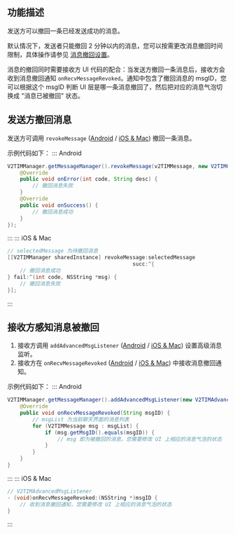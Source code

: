 ## 功能描述
发送方可以撤回一条已经发送成功的消息。

默认情况下，发送者只能撤回 2 分钟以内的消息，您可以按需更改消息撤回时间限制，具体操作请参见 [消息撤回设置](https://intl.cloud.tencent.com/document/product/1047/34419)。

消息的撤回同时需要接收方 UI 代码的配合：当发送方撤回一条消息后，接收方会收到消息撤回通知 `onRecvMessageRevoked`。通知中包含了撤回消息的 msgID，您可以根据这个 msgID 判断 UI 层是哪一条消息撤回了，然后把对应的消息气泡切换成 "消息已被撤回" 状态。

## 发送方撤回消息
发送方可调用 `revokeMessage` ([Android](https://im.sdk.qcloud.com/doc/en/classcom_1_1tencent_1_1imsdk_1_1v2_1_1V2TIMMessageManager.html#ad0dfce6be749165cd90a9ff67a1308b1) / [iOS & Mac](https://im.sdk.qcloud.com/doc/en/categoryV2TIMManager_07Message_08.html#a972ac3fb7744458eb0d6abd96ce35126)) 撤回一条消息。

示例代码如下：
<dx-tabs>
::: Android
```java
V2TIMManager.getMessageManager().revokeMessage(v2TIMMessage, new V2TIMCallback() {
	@Override
	public void onError(int code, String desc) {
		// 撤回消息失败
	}
	@Override
	public void onSuccess() {
		// 撤回消息成功
	}
});
```
:::
::: iOS & Mac
```objectivec
// selectedMessage 为待撤回消息
[[V2TIMManager sharedInstance] revokeMessage:selectedMessage
										succ:^{
	// 撤回消息成功
} fail:^(int code, NSString *msg) {
	// 撤回消息失败
}];
```
:::
</dx-tabs>

## 接收方感知消息被撤回
1. 接收方调用 `addAdvancedMsgListener` ([Android](https://im.sdk.qcloud.com/doc/en/classcom_1_1tencent_1_1imsdk_1_1v2_1_1V2TIMMessageManager.html#aaccdec10b9fbee5e43eaf908e359c823) / [iOS & Mac](https://im.sdk.qcloud.com/doc/en/categoryV2TIMManager_07Message_08.html#acf794752cc6bfa786aea5cd7fabadfab)) 设置高级消息监听。
2. 接收方在 `onRecvMessageRevoked` ([Android](https://im.sdk.qcloud.com/doc/en/classcom_1_1tencent_1_1imsdk_1_1v2_1_1V2TIMAdvancedMsgListener.html#a13d8197eaba83bfadc7a2f695d671272) / [iOS & Mac](https://im.sdk.qcloud.com/doc/en/protocolV2TIMAdvancedMsgListener-p.html)) 中接收消息撤回通知。

示例代码如下：
<dx-tabs>
::: Android
```java
V2TIMManager.getMessageManager().addAdvancedMsgListener(new V2TIMAdvancedMsgListener() {
	@Override
	public void onRecvMessageRevoked(String msgID) {
		// msgList 为当前聊天界面的消息列表
		for (V2TIMMessage msg : msgList) {
			if (msg.getMsgID().equals(msgID)) {
				// msg 即为被撤回的消息，您需要修改 UI 上相应的消息气泡的状态
			}
		}
	}
}
```
:::
::: iOS & Mac
```objectivec
// V2TIMAdvancedMsgListener
- (void)onRecvMessageRevoked:(NSString *)msgID {
	// 收到消息撤回通知，您需要修改 UI 上相应的消息气泡的状态
}
```
:::
</dx-tabs>

